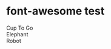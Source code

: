 <link href="//netdna.bootstrapcdn.com/font-awesome/4.0.3/css/font-awesome.css" rel="stylesheet">

# font-awesome test

<i class="fa-thin fa-cup-togo" style="font-size:24px"></i> Cup To Go  
<i class="fa-thin fa-elephant" style="font-size:24px"></i> Elephant  
<i class="fa-thin fa-robot" style="font-size:24px"></i> Robot
